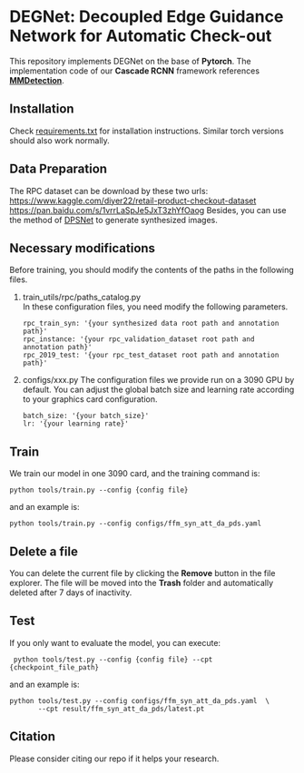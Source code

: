 # DEGNet: Decoupled Edge Guidance Network for Automatic Check-out

This repository implements DEGNet on the base of **Pytorch**. The implementation code of our **Cascade RCNN** framework references **<a href="https://github.com/open-mmlab/mmdetection/tree/3.x" target="_blank">MMDetection</a>**.


## Installation

Check [requirements.txt](requirements.txt) for installation instructions. Similar torch versions should also work normally.

## Data Preparation

The RPC dataset can be download by these two urls:   
    https://www.kaggle.com/diyer22/retail-product-checkout-dataset  
    https://pan.baidu.com/s/1vrrLaSpJe5JxT3zhYfOaog 
Besides, you can use the method of [DPSNet](https://github.com/jianzhnie/DPSNet/tree/master/dpsnet) to generate synthesized images.

## Necessary modifications

Before training, you should modify the contents of the paths in the following files.
1. train_utils/rpc/paths_catalog.py  
    In these configuration files, you need modify the following parameters.  
    ```
    rpc_train_syn: '{your synthesized data root path and annotation path}'
    rpc_instance: '{your rpc_validation_dataset root path and annotation path}'
    rpc_2019_test: '{your rpc_test_dataset root path and annotation path}'  
    ```
2. configs/xxx.py
    The configuration files we provide run on a 3090 GPU by default. You can adjust the global batch size and learning rate according to your graphics card configuration.
    ```
    batch_size: '{your batch_size}'
    lr: '{your learning rate}' 
    ```
## Train

We train our model in one 3090 card, and the training command is:  

    python tools/train.py --config {config file} 
and an example is:  

    python tools/train.py --config configs/ffm_syn_att_da_pds.yaml 
  

## Delete a file

You can delete the current file by clicking the **Remove** button in the file explorer. The file will be moved into the **Trash** folder and automatically deleted after 7 days of inactivity.


## Test

If you only want to evaluate the model, you can execute:

     python tools/test.py --config {config file} --cpt {checkpoint_file_path}  
and an example is:  

    python tools/test.py --config configs/ffm_syn_att_da_pds.yaml  \
           --cpt result/ffm_syn_att_da_pds/latest.pt
           

## Citation
Please consider citing our repo if it helps your research.
